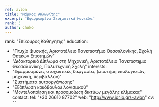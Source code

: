 ```yaml
---
ref: avlon
title: "Μάρκος Αυλωνίτης"
excerpt: "Εφαρμοσμένα Στοχαστικά Μοντέλα"
rank: 3
author: choko
---
```


rank: "Επίκουρος Καθηγητής"
education:
  - "Πτυχίο Φυσικής, Αριστοτέλειο Πανεπιστήμιο Θεσσαλονίκης, Σχολή Θετικών Επιστημών"
  - "Διδακτορικό Δίπλωμα στη Μηχανική, Αριστοτέλειο Πανεπιστήμιο Θεσσαλονίκης, Πολυτεχνική Σχολή"
interests:
  - "Εφαρμοσμένες στοχαστικές διεργασίες (επιστήμη υπολογιστών, μηχανική, περιβάλλον)"
  - "Συστήματα αυτοοργάνωσης"
  - "Εξάπλωση κακόβουλου λογισμικού"
  - "Μοντελοποίηση και προσομοίωση δικτύων μεγάλης κλίμακας"
contact:
  tel: "+30 26610 87702"
  web: "http://www.ionio.gr/~avlon"
  cv: ""
  

